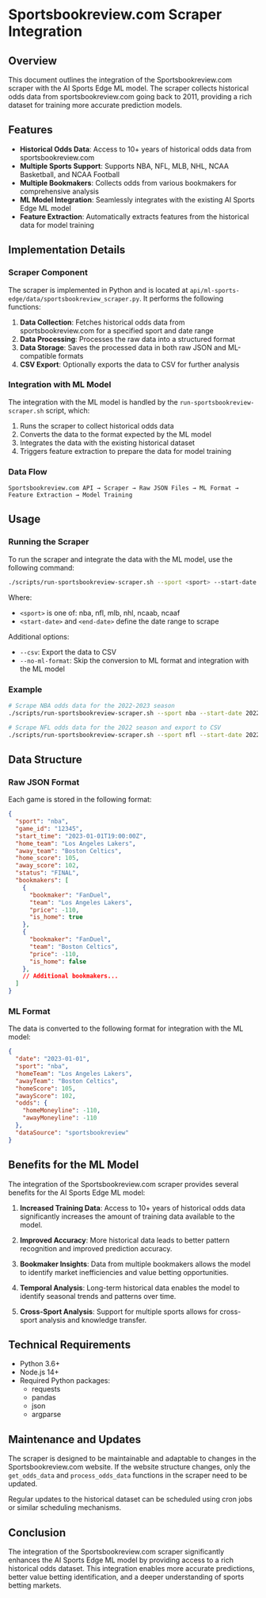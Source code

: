 # Sportsbookreview.com Scraper Integration

## Overview

This document outlines the integration of the Sportsbookreview.com scraper with the AI Sports Edge ML model. The scraper collects historical odds data from sportsbookreview.com going back to 2011, providing a rich dataset for training more accurate prediction models.

## Features

- **Historical Odds Data**: Access to 10+ years of historical odds data from sportsbookreview.com
- **Multiple Sports Support**: Supports NBA, NFL, MLB, NHL, NCAA Basketball, and NCAA Football
- **Multiple Bookmakers**: Collects odds from various bookmakers for comprehensive analysis
- **ML Model Integration**: Seamlessly integrates with the existing AI Sports Edge ML model
- **Feature Extraction**: Automatically extracts features from the historical data for model training

## Implementation Details

### Scraper Component

The scraper is implemented in Python and is located at `api/ml-sports-edge/data/sportsbookreview_scraper.py`. It performs the following functions:

1. **Data Collection**: Fetches historical odds data from sportsbookreview.com for a specified sport and date range
2. **Data Processing**: Processes the raw data into a structured format
3. **Data Storage**: Saves the processed data in both raw JSON and ML-compatible formats
4. **CSV Export**: Optionally exports the data to CSV for further analysis

### Integration with ML Model

The integration with the ML model is handled by the `run-sportsbookreview-scraper.sh` script, which:

1. Runs the scraper to collect historical odds data
2. Converts the data to the format expected by the ML model
3. Integrates the data with the existing historical dataset
4. Triggers feature extraction to prepare the data for model training

### Data Flow

```
Sportsbookreview.com API → Scraper → Raw JSON Files → ML Format → Feature Extraction → Model Training
```

## Usage

### Running the Scraper

To run the scraper and integrate the data with the ML model, use the following command:

```bash
./scripts/run-sportsbookreview-scraper.sh --sport <sport> --start-date <YYYY-MM-DD> --end-date <YYYY-MM-DD>
```

Where:
- `<sport>` is one of: nba, nfl, mlb, nhl, ncaab, ncaaf
- `<start-date>` and `<end-date>` define the date range to scrape

Additional options:
- `--csv`: Export the data to CSV
- `--no-ml-format`: Skip the conversion to ML format and integration with the ML model

### Example

```bash
# Scrape NBA odds data for the 2022-2023 season
./scripts/run-sportsbookreview-scraper.sh --sport nba --start-date 2022-10-18 --end-date 2023-06-12

# Scrape NFL odds data for the 2022 season and export to CSV
./scripts/run-sportsbookreview-scraper.sh --sport nfl --start-date 2022-09-08 --end-date 2023-02-12 --csv
```

## Data Structure

### Raw JSON Format

Each game is stored in the following format:

```json
{
  "sport": "nba",
  "game_id": "12345",
  "start_time": "2023-01-01T19:00:00Z",
  "home_team": "Los Angeles Lakers",
  "away_team": "Boston Celtics",
  "home_score": 105,
  "away_score": 102,
  "status": "FINAL",
  "bookmakers": [
    {
      "bookmaker": "FanDuel",
      "team": "Los Angeles Lakers",
      "price": -110,
      "is_home": true
    },
    {
      "bookmaker": "FanDuel",
      "team": "Boston Celtics",
      "price": -110,
      "is_home": false
    },
    // Additional bookmakers...
  ]
}
```

### ML Format

The data is converted to the following format for integration with the ML model:

```json
{
  "date": "2023-01-01",
  "sport": "nba",
  "homeTeam": "Los Angeles Lakers",
  "awayTeam": "Boston Celtics",
  "homeScore": 105,
  "awayScore": 102,
  "odds": {
    "homeMoneyline": -110,
    "awayMoneyline": -110
  },
  "dataSource": "sportsbookreview"
}
```

## Benefits for the ML Model

The integration of the Sportsbookreview.com scraper provides several benefits for the AI Sports Edge ML model:

1. **Increased Training Data**: Access to 10+ years of historical odds data significantly increases the amount of training data available to the model.

2. **Improved Accuracy**: More historical data leads to better pattern recognition and improved prediction accuracy.

3. **Bookmaker Insights**: Data from multiple bookmakers allows the model to identify market inefficiencies and value betting opportunities.

4. **Temporal Analysis**: Long-term historical data enables the model to identify seasonal trends and patterns over time.

5. **Cross-Sport Analysis**: Support for multiple sports allows for cross-sport analysis and knowledge transfer.

## Technical Requirements

- Python 3.6+
- Node.js 14+
- Required Python packages:
  - requests
  - pandas
  - json
  - argparse

## Maintenance and Updates

The scraper is designed to be maintainable and adaptable to changes in the Sportsbookreview.com website. If the website structure changes, only the `get_odds_data` and `process_odds_data` functions in the scraper need to be updated.

Regular updates to the historical dataset can be scheduled using cron jobs or similar scheduling mechanisms.

## Conclusion

The integration of the Sportsbookreview.com scraper significantly enhances the AI Sports Edge ML model by providing access to a rich historical odds dataset. This integration enables more accurate predictions, better value betting identification, and a deeper understanding of sports betting markets.
